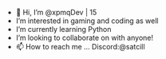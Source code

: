 - 👋 Hi, I’m @xpmqDev | 15
- I’m interested in gaming and coding as well
- I’m currently learning Python
- I’m looking to collaborate on with anyone!
- 📫 How to reach me ... Discord:@satcill

<!---
xpmqDev/xpmqDev is a ✨ special ✨ repository because its `README.md` (this file) appears on your GitHub profile.
You can click the Preview link to take a look at your changes.
--->
